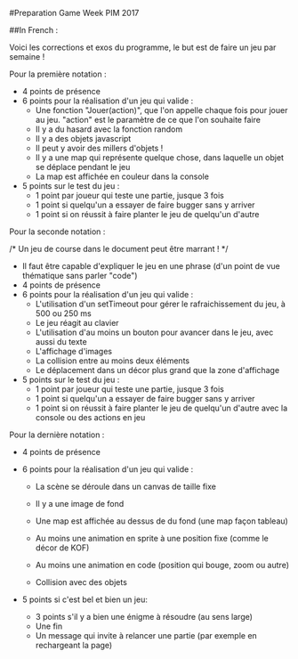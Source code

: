 #Preparation Game Week PIM 2017

##In French :

Voici les corrections et exos du programme, le but est de faire un jeu par semaine !


Pour la première notation :
  - 4 points de présence
  - 6 points pour la réalisation d'un jeu qui valide :
    - Une fonction "Jouer(action)", que l'on appelle chaque fois pour jouer au jeu. "action" est le paramètre de ce que l'on souhaite faire
    - Il y a du hasard avec la fonction random
    - Il y a des objets javascript
    - Il peut y avoir des millers d'objets !
    - Il y a une map qui représente quelque chose, dans laquelle un objet se déplace pendant le jeu
    - La map est affichée en couleur dans la console
  - 5 points sur le test du jeu :
    - 1 point par joueur qui teste une partie, jusque 3 fois
    - 1 point si quelqu'un a essayer de faire bugger sans y arriver
    - 1 point si on réussit à faire planter le jeu de quelqu'un d'autre


Pour la seconde notation :

/* Un jeu de course dans le document peut être marrant ! */
  - Il faut être capable d'expliquer le jeu en une phrase (d'un point de vue thématique sans parler "code")
  - 4 points de présence
  - 6 points pour la réalisation d'un jeu qui valide :
    - L'utilisation d'un setTimeout pour gérer le rafraichissement du jeu, à 500 ou 250 ms
    - Le jeu réagit au clavier
    - L'utilisation d'au moins un bouton pour avancer dans le jeu, avec aussi du texte
    - L'affichage d'images
    - La collision entre au moins deux éléments
    - Le déplacement dans un décor plus grand que la zone d'affichage
  - 5 points sur le test du jeu :
    - 1 point par joueur qui teste une partie, jusque 3 fois
    - 1 point si quelqu'un a essayer de faire bugger sans y arriver
    - 1 point si on réussit à faire planter le jeu de quelqu'un d'autre avec la console ou des actions en jeu
    
 
Pour la dernière notation :

  - 4 points de présence
  - 6 points pour la réalisation d'un jeu qui valide :
    - La scène se déroule dans un canvas de taille fixe
    - Il y a une image de fond
    - Une map est affichée au dessus de du fond (une map façon tableau)
    
    - Au moins une animation en sprite à une position fixe (comme le décor de KOF)
    - Au moins une animation en code (position qui bouge, zoom ou autre)
    - Collision avec des objets
   
  - 5 points si c'est bel et bien un jeu:
    - 3 points s'il y a bien une énigme à résoudre (au sens large)
    - Une fin
    - Un message qui invite à relancer une partie (par exemple en rechargeant la page)
